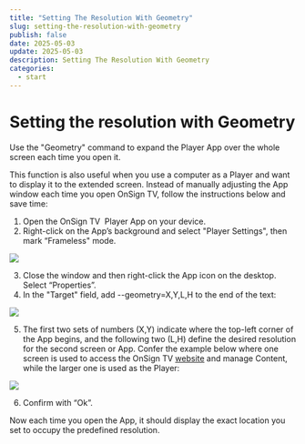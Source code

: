 ```yaml
---
title: "Setting The Resolution With Geometry"
slug: setting-the-resolution-with-geometry
publish: false
date: 2025-05-03
update: 2025-05-03
description: Setting The Resolution With Geometry
categories:
  - start
---
```


Setting the resolution with Geometry
====================================

Use the "Geometry" command to expand the Player App over the whole screen each time you open it.

This function is also useful when you use a computer as a Player and want to display it to the extended screen. Instead of manually adjusting the App window each time you open OnSign TV, follow the instructions below and save time:

1. Open the OnSign TV  Player App on your device.
2. Right-click on the App’s background and select "Player Settings", then mark “Frameless" mode.

![](https://static.helpjuice.com/helpjuice_production/uploads/upload/image/23821/direct/1731674358724/resolution-with-geometry-1.jpg)

3. Close the window and then right-click the App icon on the desktop. Select “Properties”.
4. In the "Target" field, add --geometry=X,Y,L,H to the end of the text:

![](https://static.helpjuice.com/helpjuice_production/uploads/upload/image/23821/direct/1731674434037/set-windows-player-app-resolution_1.png)

5. The first two sets of numbers (X,Y) indicate where the top-left corner of the App begins, and the following two (L,H) define the desired resolution for the second screen or App. Confer the example below where one screen is used to access the OnSign TV [website](https://onsign.tv/) and manage Content, while the larger one is used as the Player:

![](https://static.helpjuice.com/helpjuice_production/uploads/upload/image/23821/direct/1731674419289/set-windows-player-app-resolution_2.jpg)

6. Confirm with “Ok”.

Now each time you open the App, it should display the exact location you set to occupy the predefined resolution.
